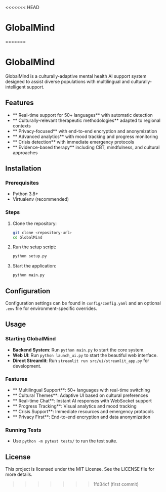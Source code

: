<<<<<<< HEAD
# GlobalMind
=======
# GlobalMind

GlobalMind is a culturally-adaptive mental health AI support system designed to assist diverse populations with multilingual and culturally-intelligent support.

## Features
- ** Real-time support for 50+ languages** with automatic detection
- ** Culturally-relevant therapeutic methodologies** adapted to regional contexts
- ** Privacy-focused** with end-to-end encryption and anonymization
- ** Advanced analytics** with mood tracking and progress monitoring
- ** Crisis detection** with immediate emergency protocols
- ** Evidence-based therapy** including CBT, mindfulness, and cultural approaches

## Installation

### Prerequisites
- Python 3.8+
- Virtualenv (recommended)

### Steps
1. Clone the repository:
   ```bash
   git clone <repository-url>
   cd GlobalMind
   ```

2. Run the setup script:
   ```bash
   python setup.py
   ```

3. Start the application:
   ```bash
   python main.py
   ```

## Configuration
Configuration settings can be found in `config/config.yaml` and an optional `.env` file for environment-specific overrides.

## Usage

### Starting GlobalMind
- **Backend System**: Run `python main.py` to start the core system.
- **Web UI**: Run `python launch_ui.py` to start the beautiful web interface.
- **Direct Streamlit**: Run `streamlit run src/ui/streamlit_app.py` for development.

### Features
- ** Multilingual Support**: 50+ languages with real-time switching
- ** Cultural Themes**: Adaptive UI based on cultural preferences
- ** Real-time Chat**: Instant AI responses with WebSocket support
- ** Progress Tracking**: Visual analytics and mood tracking
- ** Crisis Support**: Immediate resources and emergency protocols
- ** Privacy First**: End-to-end encryption and data anonymization

### Running Tests
- Use `python -m pytest tests/` to run the test suite.

## License

This project is licensed under the MIT License. See the LICENSE file for more details.
>>>>>>> 1fd34cf (first commit)
